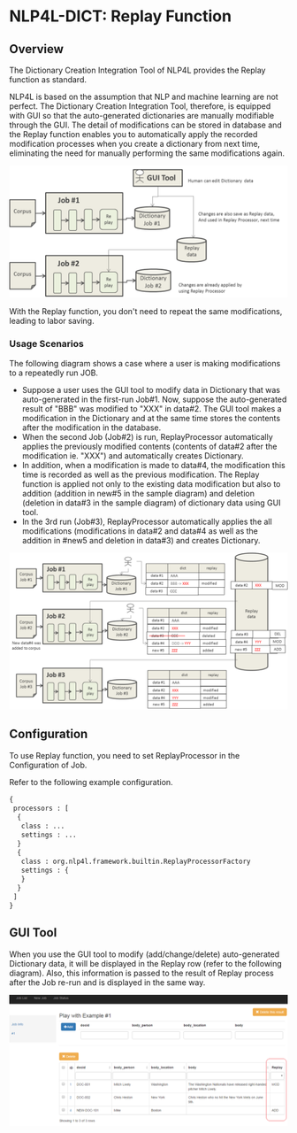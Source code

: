 # NLP4L-DICT: Replay Function 

## Overview

The Dictionary Creation Integration Tool of NLP4L provides the Replay function as standard.

NLP4L is based on the assumption that NLP and machine learning are not perfect. The Dictionary Creation Integration Tool, therefore, is equipped with GUI so that the auto-generated dictionaries are manually modifiable through the GUI. The detail of modifications can be stored in database and the Replay function enables you to automatically apply the recorded modification processes when you create a dictionary from next time, eliminating the need for manually performing the same modifications again.

![overview_replay](images/dict_replay_overview.png)

With the Replay function, you don't need to repeat the same modifications, leading to labor saving.

### Usage Scenarios 

The following diagram shows a case where a user is making modifications to a repeatedly run JOB.

- Suppose a user uses the GUI tool to modify data in Dictionary that was auto-generated in the first-run Job#1. Now, suppose the auto-generated result of "BBB" was modified to "XXX" in data#2. The GUI tool makes a modification in the Dictionary and at the same time stores the contents after the modification in the database.
- When the second Job (Job#2) is run, ReplayProcessor automatically applies the previously modified contents (contents of data#2 after the modification ie. "XXX") and automatically creates Dictionary.
- In addition, when a modification is made to data#4, the modification this time is recorded as well as the previous modification. The Replay function is applied not only to the existing data modification but also to addition (addition in new#5 in the sample diagram) and deletion (deletion in data#3 in the sample diagram) of dictionary data using GUI tool.
- In the 3rd run (Job#3), ReplayProcessor automatically applies the all modifications (modifications in data#2 and data#4 as well as the addition in #new5 and deletion in data#3) and creates Dictionary.


![overview_replay](images/dict_replay_use_scenario.png)


## Configuration

To use Replay function, you need to set ReplayProcessor in the Configuration of Job.


Refer to the following example configuration.
```
{
 processors : [
  {
   class : ...
   settings : ...
  }
  {
   class : org.nlp4l.framework.builtin.ReplayProcessorFactory
   settings : {
   }
  }
 ]
}

```

## GUI Tool

When you use the GUI tool to modify (add/change/delete) auto-generated Dictionary data, it will be displayed in the Replay row (refer to the following diagram).
Also, this information is passed to the result of Replay process after the Job re-run and is displayed in the same way.


![screenshot_replay](images/screenshot_replay.png)
